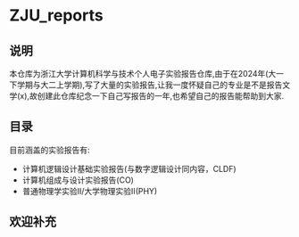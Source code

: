 # ZJU_reports

## 说明
本仓库为浙江大学计算机科学与技术个人电子实验报告仓库,由于在2024年(大一下学期与大二上学期),写了大量的实验报告,让我一度怀疑自己的专业是不是报告文学(x),故创建此仓库纪念一下自己写报告的一年,也希望自己的报告能帮助到大家.

## 目录

目前涵盖的实验报告有:

- 计算机逻辑设计基础实验报告(与数字逻辑设计同内容，CLDF)
- 计算机组成与设计实验报告(CO)
- 普通物理学实验II/大学物理实验II(PHY)

## 欢迎补充

